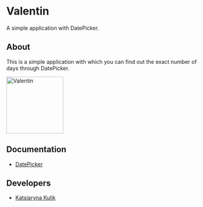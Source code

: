 # Valentin
A simple application with DatePicker.
## About
This is a simple application with which you can find out the exact number of days through DatePicker.
<p align="lefr">
  <img src="https://github.com/KatsiarynaKulik/Valentin/assets/125984123/2972c38e-55e7-4a61-ad06-831b88e2c386" width="150" alt="Valentin">
</p>

## Documentation
- [DatePicker](https://developer.apple.com/documentation/swiftui/datepicker)
## Developers
- [Katsiaryna Kulik](https://www.linkedin.com/in/katsiaryna-kulik-4298b4259/)


